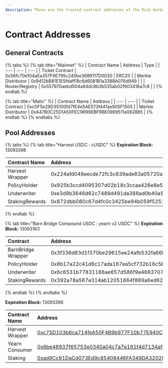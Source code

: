 ```yaml
---
description: These are the trusted contract addresses of the Risk Harbor protocol
---
```


# Contract Addresses

## **General Contracts**

{% tabs %}
{% tab title="Mainnet" %}
| Contract Name | Address | Type |
| :--- | :--- | :--- |
| Ticket Contract | 0x56fc70e104aEa357F9E795c245be3689117D0030 | ERC20 |
| Merkle Distributor | 0x9412bB81E1E5fdafFBc6d6081B1a3388A076d949 |  |
| Router/Registry | 0x557970aebd504a84dc8b3b535ab02f603418a7c8 |  |
{% endtab %}

{% tab title="Matic" %}
| Contract Name | Address |
| :--- | :--- |
| Ticket Contract | 0xc0F5e29D35100fd7fE4e5AE573f441ae905F1505 |
| Merkle Distributor | 0xA47B0C25D1A50FEC9699EBF98E0969511a082885 |
{% endtab %}
{% endtabs %}

## **Pool Addresses**

{% tabs %}
{% tab title="Harvest USDC : cUSDC" %}
**Expiration Block:** 13093398

| Contract Name | Address |
| :--- | :--- |
| Harvest Wrapper | 0x224afd048eecde72fc3c639ade83a05720a71a1c |
| PolicyHolder | ​0x925b3ccd4095307d02b18c3ccaa426e8e5aeac85​ |
| Underwriter | 0xe3d9b3646d62c7489d491da388ad0b40a569954a |
| StakingRewards | ​0x872dbb080c67d4fc0c3425be94b059f5251f0dd7​ |
{% endtab %}

{% tab title="Barn Bridge Compound USDC : yearn v2 USDC" %}
**Expiration Block:** 13093163

| Contract | Address |
| :--- | :--- |
| BarnBridge Wrapper | 0x3f338d83d1f370be29615ee24afb532fa66b2260 |
| PolicyHolder | 0x8b17a22c41d6c17ada167ea5cf732b16c5bedffa |
| Underwriter | 0x6c6531b77831166ae657d586f9a466370775730b |
| StakingRewards | 0x392a78a567e314ab12051664f889a6ed62a00f04 |
{% endtab %}
{% endtabs %}

**Expiration Block:** 13093398

| Contract Name | Address |
| :--- | :--- |
| Harvest Wrapper | [0xc75D103b6ca714feA50F4B9b977F10b77E940Ca3](https://etherscan.io/address/0xc75d103b6ca714fea50f4b9b977f10b77e940ca3) |
| Yearn Consumer | [0x6be48937f65753e0340a04c7a7e161f4d7134afe](https://etherscan.io/address/0x6be48937f65753e0340a04c7a7e161f4d7134afe) |
| Staking | [0xad9Cc91DaCd073Ed9c85408446FA349DA3202f39](https://etherscan.io/address/0xad9cc91dacd073ed9c85408446fa349da3202f39) |

